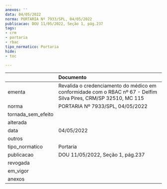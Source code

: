 ```yaml
---
anexos: ''
data: 04/05/2022
norma: PORTARIA Nº 7933/SPL, 04/05/2022
publicacao: DOU 11/05/2022, Seção 1, pág.237
tags:
- crm
- portaria
- rbac
tipo_normatico: Portaria
hide: 
- toc 
 
---
```


|                    | Documento                                                                                                       |
|:-------------------|:----------------------------------------------------------------------------------------------------------------|
| ementa             | Revalida o credenciamento do médico em conformidade com o RBAC nº 67 - Delfim Silva Pires, CRM/SP 32510, MC 115 |
| norma              | PORTARIA Nº 7933/SPL, 04/05/2022                                                                                |
| tornada_sem_efeito |                                                                                                                 |
| alterada           |                                                                                                                 |
| data               | 04/05/2022                                                                                                      |
| outros             |                                                                                                                 |
| tipo_normatico     | Portaria                                                                                                        |
| publicacao         | DOU 11/05/2022, Seção 1, pág.237                                                                                |
| revogada           |                                                                                                                 |
| em_vigor           |                                                                                                                 |
| anexos             |                                                                                                                 |
